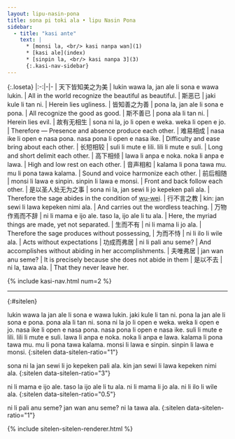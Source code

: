 ```yaml
---
layout: lipu-nasin-pona
title: sona pi toki ala • lipu Nasin Pona
sidebar:
  - title: "kasi ante"
    text: |
      * [monsi la, <br/> kasi nanpa wan](1)
      * [kasi ale](index)
      * [sinpin la, <br/> kasi nanpa 3](3)
      {:.kasi-nav-sidebar}
---
```


{:.loseta}
|:-:|-|-
| 天下<wbr/>皆知美之为美 | lukin wawa la, jan ale li sona e wawa lukin.                | All in the world recognize the beautiful as beautiful.
| 斯恶已                 | jaki kule li tan ni.                                        | Herein lies ugliness.
| 皆知善之为善           | pona la, jan ale li sona e pona.                            | All recognize the good as good.
| 斯不善已               | pona ala li tan ni.                                         | Herein lies evil.
| 故有无相生             | sona ni la, jo li open e weka. weka li open e jo.           | Therefore — Presence and absence produce each other.
| 难易相成               | nasa ike li open e nasa pona. nasa pona li open e nasa ike. | Difficulty and ease bring about each other.
| 长短相较               | suli li mute e lili. lili li mute e suli.                   | Long and short delimit each other.
| 高下相倾               | lawa li anpa e noka. noka li anpa e lawa.                   | High and low rest on each other.
| 音声相和               | kalama li pona tawa mu. mu li pona tawa kalama.             | Sound and voice harmonize each other.
| 前后相随               | monsi li lawa e sinpin. sinpin li lawa e monsi.             | Front and back follow each other.
| 是以圣人<wbr/>处无为之事 | sona ni la, jan sewi li jo kepeken pali ala.              | Therefore the sage abides in the condition of <abbr title="unattached-action">wu-wei</abbr>.
| 行不言之教             | kin: jan sewi li lawa kepeken nimi ala.                     | And carries out the wordless teaching.
| 万物作<wbr/>焉而不辞   | ni li mama e ijo ale. taso la, ijo ale li tu ala.           | Here, the myriad things are made, yet not separated.
| 生而不有               | ni li mama li jo ala.                                       | Therefore the sage produces without possessing,
| 为而不恃               | ni li ilo li wile ala.                                      | Acts without expectations
| 功成而弗居             | ni li pali anu seme?                                        | And accomplishes without abiding in her accomplishments.
| 夫唯弗居               | jan wan anu seme?                                           | It is precisely because she does not abide in them
| 是以不去               | ni la, tawa ala.                                            | That they never leave her.

{% include kasi-nav.html num=2 %}

-------
{:#sitelen}

lukin wawa la jan ale li sona e wawa lukin. jaki kule li tan ni.
pona la jan ale li sona e pona. pona ala li tan ni.
sona ni la jo li open e weka. weka li open e jo.
nasa ike li open e nasa pona. nasa pona li open e nasa ike.
suli li mute e lili. lili li mute e suli.
lawa li anpa e noka. noka li anpa e lawa.
kalama li pona tawa mu. mu li pona tawa kalama.
monsi li lawa e sinpin. sinpin li lawa e monsi.
{:sitelen data-sitelen-ratio="1"}

sona ni la jan sewi li jo kepeken pali ala.
kin jan sewi li lawa kepeken nimi ala.
{:sitelen data-sitelen-ratio="3"}

ni li mama e ijo ale. taso la ijo ale li tu ala.
ni li mama li jo ala.
ni li ilo li wile ala.
{:sitelen data-sitelen-ratio="0.5"}

ni li pali anu seme?
jan wan anu seme?
ni la tawa ala.
{:sitelen data-sitelen-ratio="1"}

{% include sitelen-sitelen-renderer.html %}
